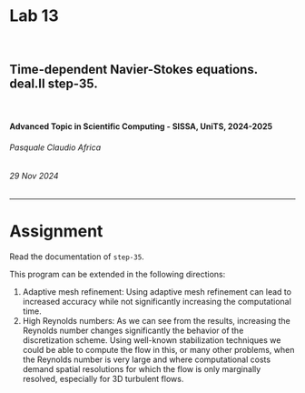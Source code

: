 <!--
title: Lab 13
paginate: true

_class: titlepage
-->

# Lab 13
<br>

## Time-dependent Navier-Stokes equations. deal.II step-35.
<br>

#### Advanced Topic in Scientific Computing - SISSA, UniTS, 2024-2025

###### Pasquale Claudio Africa

###### 29 Nov 2024

---

# Assignment

Read the documentation of `step-35`.

This program can be extended in the following directions:
1. Adaptive mesh refinement: Using adaptive mesh refinement can lead to increased accuracy while not significantly increasing the computational time.
2. High Reynolds numbers: As we can see from the results, increasing the Reynolds number changes significantly the behavior of the discretization scheme. Using well-known stabilization techniques we could be able to compute the flow in this, or many other problems, when the Reynolds number is very large and where computational costs demand spatial resolutions for which the flow is only marginally resolved, especially for 3D turbulent flows.
